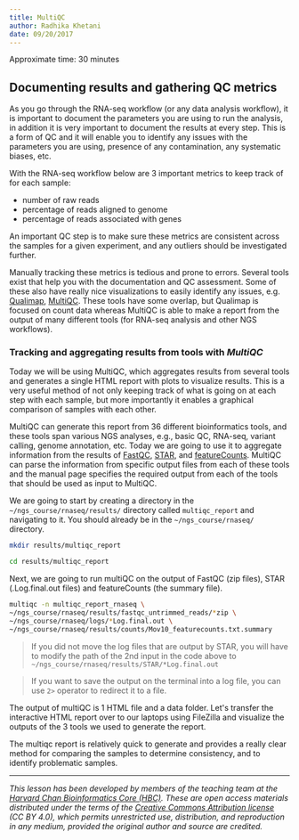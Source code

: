 ```yaml
---
title: MultiQC
author: Radhika Khetani
date: 09/20/2017
---
```


Approximate time: 30 minutes

## Documenting results and gathering QC metrics

As you go through the RNA-seq workflow (or any data analysis workflow), it is important to document the parameters you are using to run the analysis, in addition it is very important to document the results at every step. This is a form of QC and it will enable you to identify any issues with the parameters you are using, presence of any contamination, any systematic biases, etc.  

With the RNA-seq workflow below are 3 important metrics to keep track of for each sample:
* number of raw reads
* percentage of reads aligned to genome
* percentage of reads associated with genes 

An important QC step is to make sure these metrics are consistent across the samples for a given experiment, and any outliers should be investigated further.

Manually tracking these metrics is tedious and prone to errors. Several tools exist that help you with the documentation and QC assessment. Some of these also have really nice visualizations to easily identify any issues, e.g. [Qualimap](http://qualimap.bioinfo.cipf.es/doc_html/index.html), [MultiQC](http://multiqc.info/). These tools have some overlap, but Qualimap is focused on count data whereas MultiQC is able to make a report from the output of many different tools (for RNA-seq analysis and other NGS workflows).

### Tracking and aggregating results from tools with *MultiQC*

Today we will be using MultiQC, which aggregates results from several tools and generates a single HTML report with plots to visualize results. This is a very useful method of not only keeping track of what is going on at each step with each sample, but more importantly it enables a graphical comparison of samples with each other.

MultiQC can generate this report from 36 different bioinformatics tools, and these tools span various NGS analyses, e.g., basic QC, RNA-seq, variant calling, genome annotation, etc. Today we are going to use it to aggregate information from the results of [FastQC](http://multiqc.info/docs/#fastqc), [STAR](http://multiqc.info/docs/#star), and [featureCounts](http://multiqc.info/docs/#featurecounts). MultiQC can parse the information from specific output files from each of these tools and the manual page specifies the required output from each of the tools that should be used as input to MultiQC.

We are going to start by creating a directory in the `~/ngs_course/rnaseq/results/` directory called `multiqc_report` and navigating to it. You should already be in the `~/ngs_course/rnaseq/` directory.

```bash
mkdir results/multiqc_report

cd results/multiqc_report
```

Next, we are going to run multiQC on the output of FastQC (zip files), STAR (.Log.final.out files) and featureCounts (the summary file).

```bash
multiqc -n multiqc_report_rnaseq \
~/ngs_course/rnaseq/results/fastqc_untrimmed_reads/*zip \
~/ngs_course/rnaseq/logs/*Log.final.out \
~/ngs_course/rnaseq/results/counts/Mov10_featurecounts.txt.summary
```

> If you did not move the log files that are output by STAR, you will have to modify the path of the 2nd input in the code above to `~/ngs_course/rnaseq/results/STAR/*Log.final.out`

> If you want to save the output on the terminal into a log file, you can use `2>` operator to redirect it to a file.

The output of multiQC is 1 HTML file and a data folder. Let's transfer the interactive HTML report over to our laptops using FileZilla and visualize the outputs of the 3 tools we used to generate the report.

The multiqc report is relatively quick to generate and provides a really clear method for comparing the samples to determine consistency, and to identify problematic samples.

---
*This lesson has been developed by members of the teaching team at the [Harvard Chan Bioinformatics Core (HBC)](http://bioinformatics.sph.harvard.edu/). These are open access materials distributed under the terms of the [Creative Commons Attribution license](https://creativecommons.org/licenses/by/4.0/) (CC BY 4.0), which permits unrestricted use, distribution, and reproduction in any medium, provided the original author and source are credited.*
